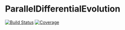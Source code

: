 # ParallelDifferentialEvolution

[![Build Status](https://github.com/jtravs/ParallelDifferentialEvolution.jl/workflows/CI/badge.svg)](https://github.com/jtravs/ParallelDifferentialEvolution.jl/actions)
[![Coverage](https://codecov.io/gh/jtravs/ParallelDifferentialEvolution.jl/branch/master/graph/badge.svg)](https://codecov.io/gh/jtravs/ParallelDifferentialEvolution.jl)
